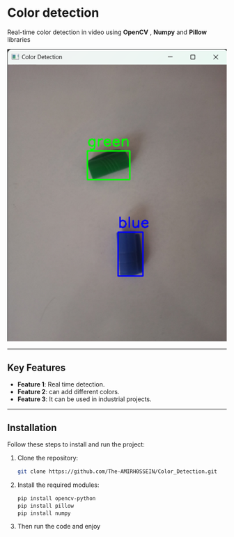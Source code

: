 # Color detection

Real-time color detection in video using **OpenCV** , **Numpy** and **Pillow** libraries


![Project Image](Images/detection.png)

---

## Key Features

- **Feature 1**: Real time detection.
- **Feature 2**: can add different colors.
- **Feature 3**: It can be used in industrial projects.

---

## Installation

Follow these steps to install and run the project:

1. Clone the repository:
   ```bash
   git clone https://github.com/The-AMIRH0SSEIN/Color_Detection.git
   ```
2. Install the required modules:
   ```bash
   pip install opencv-python
   pip install pillow
   pip install numpy
   ```
3. Then run the code and enjoy
